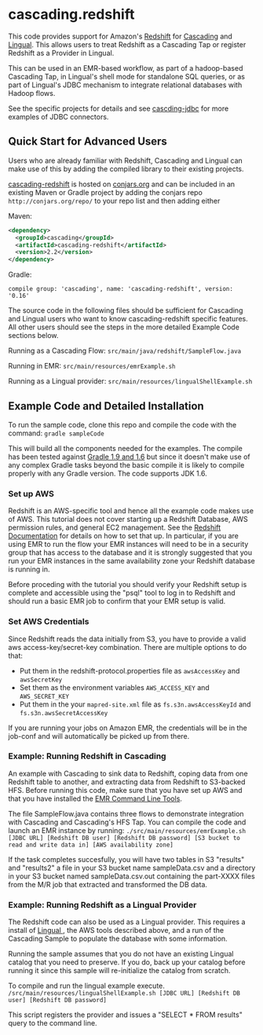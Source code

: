 # cascading.redshift

This code provides support for Amazon's [Redshift](http://aws.amazon.com/redshift/) for [Cascading](http://cascading.org) and [Lingual](http://cascading.org/lingual). This allows users
to treat Redshift as a Cascading Tap or register Redshift as a Provider in Lingual.

This can be used in an EMR-based workflow, as part of a hadoop-based Cascading Tap, in Lingual's shell mode for standalone SQL queries, or as part of Lingual's JDBC mechanism to integrate
relational databases with Hadoop flows.

See the specific projects for details and see [cascding-jdbc](https://github.com/Cascading/cascading-jdbc) for more examples of JDBC connectors.

## Quick Start for Advanced Users

Users who are already familiar with Redshift, Cascading and Lingual can make use of this by adding the compiled library to their existing projects.

[cascading-redshift](http://conjars.org/cascading/cascading-redshift) is hosted on [conjars.org](http://conjars.org) and can be included in an existing Maven or Gradle project by
adding the conjars repo `http://conjars.org/repo/` to your repo list and then adding either

Maven:
```xml
<dependency>
  <groupId>cascading</groupId>
  <artifactId>cascading-redshift</artifactId>
  <version>2.2</version>
</dependency>
```
Gradle:

`compile group: 'cascading', name: 'cascading-redshift', version: '0.16'`

The source code in the following files should be sufficient for Cascading and Lingual users who want to know cascading-redshift specific features. All other users should
see the steps in the more detailed Example Code sections below.

Running as a Cascading Flow:
`src/main/java/redshift/SampleFlow.java`

Running in EMR:
`src/main/resources/emrExample.sh`

Running as a Lingual provider:
`src/main/resources/lingualShellExample.sh`

## Example Code and Detailed Installation

To run the sample code, clone this repo and compile the code with the command:
`gradle sampleCode`

This will build all the components needed for the examples. The compile has been tested against [Gradle 1.9 and 1.6](http://www.gradle.org/) but since it doesn't make use of any
complex Gradle tasks beyond the basic compile it is likely to compile properly with any Gradle version. The code supports JDK 1.6.

### Set up AWS

Redshift is an AWS-specific tool and hence all the example code makes use of AWS. This tutorial does not cover starting up a Redshift Database, AWS permission rules, and general EC2 management.
See the [Redshift Documentation](http://aws.amazon.com/redshift/) for details on how to set that up. In particular, if you are using EMR to run the flow your EMR instances will need to be in a
security group that has access to the database and it is strongly suggested that you run your EMR instances in the same availability zone your Redshift database is running in.

Before proceding with the tutorial you should verify your Redshift setup is complete and accessible using the "psql" tool to log in to Redshift and should run a basic EMR job to confirm that your
EMR setup is valid.

### Set AWS Credentials

Since Redshift reads the data initially from S3, you have to provide a valid aws
access-key/secret-key combination. There are multiple options to do that:

- Put them in the redshift-protocol.properties file as `awsAccessKey` and `awsSecretKey`
- Set them as the environment variables `AWS_ACCESS_KEY` and `AWS_SECRET_KEY`
- Put them in the your `mapred-site.xml` file as `fs.s3n.awsAccessKeyId` and
  `fs.s3n.awsSecretAccessKey`

If you are running your jobs on Amazon EMR, the credentials will be in the
job-conf and will automatically be picked up from there.

### Example: Running Redshift in Cascading

An example with Cascading to sink data to Redshift, coping data from one Redshift table to another, and extracting data from Redshift to S3-backed HFS.
Before running this code, make sure that you have set up AWS and that you have installed the [EMR Command Line Tools](http://docs.aws.amazon.com/ElasticMapReduce/latest/DeveloperGuide/emr-cli-install.html).

The file SampleFlow.java contains three flows to demonstrate integration with Cascading and Cascading's HFS Tap.
You can compile the code and launch an EMR instance by running:
`./src/main/resources/emrExample.sh [JDBC URL] [Redshift DB user] [Redshift DB password] [S3 bucket to read and write data in] [AWS availability zone]`

If the task completes succesfully, you will have two tables in S3 "results" and "results2" a file in your S3 bucket name sampleData.csv and a directory in your S3 bucket named sampleData.csv.out containing
the part-XXXX files from the M/R job that extracted and transformed the DB data.

### Example: Running Redshift as a Lingual Provider

The Redshift code can also be used as a Lingual provider. This requires a install of  [Lingual
](http://docs.cascading.org/lingual/1.0/), the AWS tools described above, and a run of the Cascading Sample
to populate the database with some information.

Running the sample assumes that you do not have an existing Lingual catalog that you need to preserve. If you do, back up your catalog before running it
since this sample will re-initialize the catalog from scratch.

To compile and run the lingual example execute.
`/src/main/resources/lingualShellExample.sh [JDBC URL] [Redshift DB user] [Redshift DB password]`

This script registers the provider and issues a "SELECT * FROM results" query to the command line.



